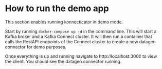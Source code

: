 # How to run the demo app
   This section enables running konnecticator in demo mode. 

   Start by running `docker-compose up -d` in the command line. This will start a Kafka broker and a Kafka Connect cluster. It will then run a container that calls the RestAPI endpoints of the Connect cluster to create a new datagen connector for demo purposes.
   
   Once everything is up and running navigate to http://localhost:3000 to view the client. You should see the datagen connector running.
